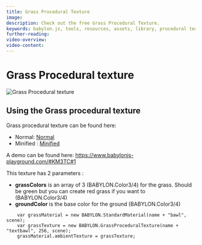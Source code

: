 ```yaml
---
title: Grass Procedural Texture
image: 
description: Check out the free Grass Procedural Texture.
keywords: babylon.js, tools, resources, assets, library, procedural texture, grass
further-reading:
video-overview:
video-content:
---
```


# Grass Procedural texture

![Grass Procedural texture](/img/features/extensions/proceduraltextures/grasspt.png)

## Using the Grass procedural texture

Grass procedural texture can be found here: 
- Normal: [Normal](https://cdn.babylonjs.com/proceduralTexturesLibrary/babylon.grassProceduralTexture.js)
- Minified : [Minified](https://cdn.babylonjs.com/proceduralTexturesLibrary/babylon.grassProceduralTexture.min.js)

A demo can be found here:  https://www.babylonjs-playground.com/#KM3TC#1

This texture has 2 parameters :
- **grassColors** is an array of 3 (BABYLON.Color3/4) for the grass. Should be green but you can create red grass if you want to (BABYLON.Color3/4)
- **groundColor** is the base color for the ground (BABYLON.Color3/4)


```
    var grassMaterial = new BABYLON.StandardMaterial(name + "bawl", scene);
    var grassTexture = new BABYLON.GrassProceduralTexture(name + "textbawl", 256, scene);
    grassMaterial.ambientTexture = grassTexture;
```